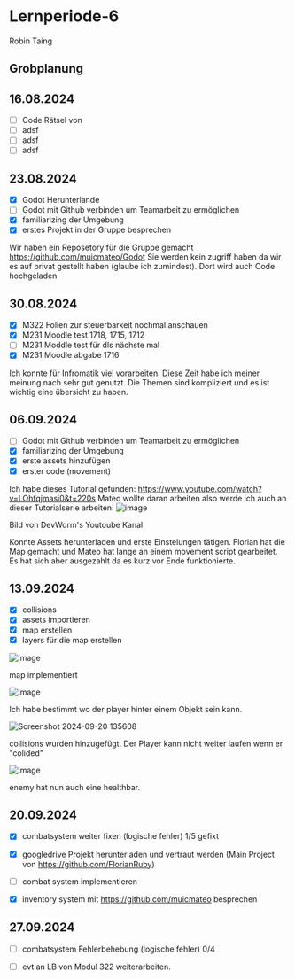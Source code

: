 # Lernperiode-6

Robin Taing

## Grobplanung

## 16.08.2024
- [ ] Code Rätsel von
- [ ] adsf
- [ ] adsf
- [ ] adsf

## 23.08.2024
- [x] Godot Herunterlande
- [ ] Godot mit Github verbinden um Teamarbeit zu ermöglichen
- [x] familiarizing der Umgebung
- [x] erstes Projekt in der Gruppe besprechen

Wir haben ein Reposetory für die Gruppe gemacht https://github.com/muicmateo/Godot Sie werden kein zugriff haben da wir es auf privat gestellt haben (glaube ich zumindest). Dort wird auch Code hochgeladen

## 30.08.2024
- [x] M322 Folien zur steuerbarkeit nochmal anschauen
- [x] M231 Moodle test 1718, 1715, 1712
- [ ] M231 Moddle test für dls nächste mal
- [x] M231 Moodle abgabe 1716

Ich konnte für Infromatik viel vorarbeiten. Diese Zeit habe ich meiner meinung nach sehr gut genutzt. Die Themen sind kompliziert und es ist wichtig eine übersicht zu haben.

## 06.09.2024
- [ ] Godot mit Github verbinden um Teamarbeit zu ermöglichen
- [x] familiarizing der Umgebung
- [x] erste assets hinzufügen
- [x] erster code (movement)

Ich habe dieses Tutorial gefunden: https://www.youtube.com/watch?v=LOhfqjmasi0&t=220s 
Mateo wollte daran arbeiten also werde ich auch an dieser Tutorialserie arbeiten: ![image](https://github.com/user-attachments/assets/a66424c3-9305-4e05-9c65-6032e58a3b90)

Bild von DevWorm's Youtoube Kanal

Konnte Assets herunterladen und erste Einstelungen tätigen. Florian hat die Map gemacht und Mateo hat lange an einem movement script gearbeitet. Es hat sich aber ausgezahlt da es kurz vor Ende funktionierte.

## 13.09.2024 
- [x] collisions
- [x] assets importieren
- [x] map erstellen
- [x] layers für die map erstellen

![image](https://github.com/user-attachments/assets/f789bd50-bb45-4019-955c-2120f6411cdd)

map implementiert


![image](https://github.com/user-attachments/assets/59fdc909-83ca-4a2a-a0f7-b53fce996c46)

Ich habe bestimmt wo der player hinter einem Objekt sein kann.

![Screenshot 2024-09-20 135608](https://github.com/user-attachments/assets/718b9122-f07a-4e94-b123-ac112e35326a)

collisions wurden hinzugefügt. Der Player kann nicht weiter laufen wenn er "colided"

![image](https://github.com/user-attachments/assets/1972894e-8c34-49aa-835f-000bd7cc0b25)

enemy hat nun auch eine healthbar.

## 20.09.2024

- [x] combatsystem weiter fixen (logische fehler) 1/5 gefixt
- [x] googledrive Projekt herunterladen und vertraut werden (Main Project von https://github.com/FlorianRuby)
- [ ] combat system implementieren
- [x] inventory system mit https://github.com/muicmateo besprechen


## 27.09.2024

- [ ] combatsystem Fehlerbehebung (logische fehler) 0/4
- [ ] evt an LB von Modul 322 weiterarbeiten.








